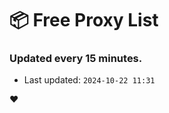 # :package: Free Proxy List
### Updated every 15 minutes.

- Last updated: `2024-10-22 11:31`

:heart:

